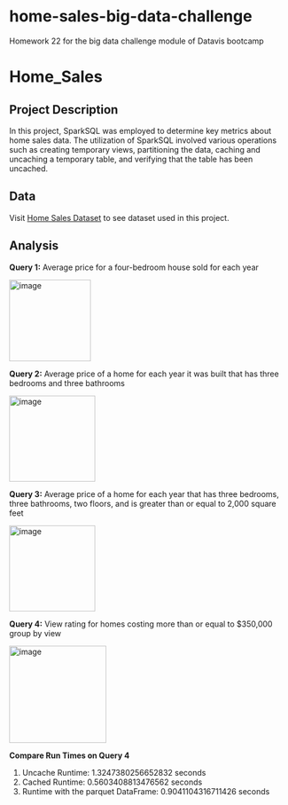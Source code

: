 # home-sales-big-data-challenge
Homework 22 for the big data challenge module of Datavis bootcamp

# Home_Sales

## Project Description
In this project, SparkSQL was employed to determine key metrics about home sales data. The utilization of SparkSQL involved various operations such as creating temporary views, partitioning the data, caching and uncaching a temporary table, and verifying that the table has been uncached.

## Data
Visit [Home Sales Dataset](https://2u-data-curriculum-team.s3.amazonaws.com/dataviz-classroom/v1.2/22-big-data/home_sales_revised.csv) to see dataset used in this project. 

## Analysis
**Query 1:** Average price for a four-bedroom house sold for each year

  <img width="147" alt="image" src="https://github.com/priyajainnyc/home-sales-big-data-challenge/assets/124069684/aaec30fa-0d4c-475b-a7ce-61741aaf1fa4">

**Query 2:** Average price of a home for each year it was built that has three bedrooms and three bathrooms 
 
  <img width="155" alt="image" src="https://github.com/priyajainnyc/home-sales-big-data-challenge/assets/124069684/37d22975-b6e5-409a-a2db-4a9725912a4f">

**Query 3:** Average price of a home for each year that has three bedrooms, three bathrooms, two floors, and is greater than or equal to 2,000 square feet

  <img width="155" alt="image" src="https://github.com/priyajainnyc/home-sales-big-data-challenge/assets/124069684/ddd79553-844f-4e18-a8ec-de33712194b6">

**Query 4:** View rating for homes costing more than or equal to $350,000 group by view
 
  <img width="175" alt="image" src="https://github.com/priyajainnyc/home-sales-big-data-challenge/assets/124069684/98e2470a-4304-45f1-a1ee-8dddf8320def">

**Compare Run Times on Query 4**
1. Uncache Runtime: 1.3247380256652832 seconds
2. Cached Runtime: 0.5603408813476562 seconds
3. Runtime with the parquet DataFrame: 0.9041104316711426 seconds

